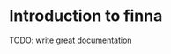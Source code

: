 # Introduction to finna

TODO: write [great documentation](http://jacobian.org/writing/what-to-write/)

